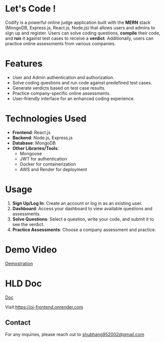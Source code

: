 # Let's Code !

Codify is a powerful online judge application built with the **MERN** stack (MongoDB, Express.js, React.js, Node.js) that allows users and admins to sign up and register. Users can solve coding questions, **compile** their code, and **run** it against test cases to receive a **verdict**. Additionally, users can practice online assessments from various companies.

# Features
-   User and Admin authentication and authorization.
-   Solve coding questions and run code against predefined test cases.
-   Generate verdicts based on test case results.
-   Practice company-specific online assessments.
-   User-friendly interface for an enhanced coding experience.

# Technologies Used

-   **Frontend**: React.js
-   **Backend**: Node.js, Express.js
-   **Database**: MongoDB
-   **Other Libraries/Tools**:
    -   Mongoose
    -   JWT for authentication
    -   Docker for containerization
    -   AWS and Render for deployment 
   

# Usage

1.  **Sign Up/Log In**: Create an account or log in as an existing user.
2.  **Dashboard**: Access your dashboard to view available questions and assessments.
3.  **Solve Questions**: Select a question, write your code, and submit it to see the verdict.
4.  **Practice Assessments**: Choose a company assessment and practice.

# Demo Video
[Demostration](https://drive.google.com/file/d/1WZunXQUoPOmKSIDhswbiMxxAskSW-5_e/view?usp=sharing)

# HLD Doc
[Doc](https://docs.google.com/document/d/1UMVVFIZqxqF3hPIoyL5E5e6JItCzoTX6GkPQgRsqaHo/edit?usp=sharing)

Visit:https://oj-frontend.onrender.com
## Contact

For any inquiries, please reach out to shubhang952002@gmail.com

